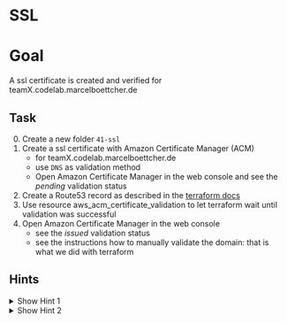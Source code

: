 # SSL

# Goal
A ssl certificate is created and verified for teamX.codelab.marcelboettcher.de 


## Task
0. Create a new folder `41-ssl`
0. Create a ssl certificate with Amazon Certificate Manager (ACM) 
    - for teamX.codelab.marcelboettcher.de
    - use `DNS` as validation method
    - Open Amazon Certificate Manager in the web console and see the *pending* validation status
0. Create a Route53 record as described in the [terraform docs](https://www.terraform.io/docs/providers/aws/r/acm_certificate_validation.html)
0. Use resource aws_acm_certificate_validation to let terraform wait until validation was successful
0. Open Amazon Certificate Manager in the web console
    - see the *issued* validation status
    - see the instructions how to manually validate the domain: that is what we did with terraform


## Hints
<details><summary>Show Hint 1</summary><p>

You need three resources and one data source.
</p></details>


<details><summary>Show Hint 2</summary><p>

Data Source: aws_route53_zone
Resources: aws_acm_certificate, aws_route53_record, aws_acm_certificate_validation
</p></details>



